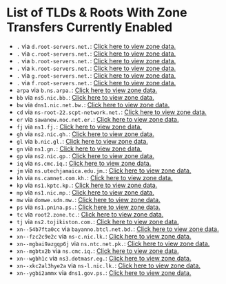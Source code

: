 # List of TLDs & Roots With Zone Transfers Currently Enabled

* `.` via `d.root-servers.net.`: [Click here to view zone data.](archives/root/d.root-servers.net.zone)
* `.` via `c.root-servers.net.`: [Click here to view zone data.](archives/root/c.root-servers.net.zone)
* `.` via `b.root-servers.net.`: [Click here to view zone data.](archives/root/b.root-servers.net.zone)
* `.` via `k.root-servers.net.`: [Click here to view zone data.](archives/root/k.root-servers.net.zone)
* `.` via `g.root-servers.net.`: [Click here to view zone data.](archives/root/g.root-servers.net.zone)
* `.` via `f.root-servers.net.`: [Click here to view zone data.](archives/root/f.root-servers.net.zone)
* `arpa` via `b.ns.arpa.`: [Click here to view zone data.](archives/arpa/b.ns.arpa.zone)
* `bb` via `ns5.nic.bb.`: [Click here to view zone data.](archives/bb/ns5.nic.bb.zone)
* `bw` via `dns1.nic.net.bw.`: [Click here to view zone data.](archives/bw/dns1.nic.net.bw.zone)
* `cd` via `ns-root-22.scpt-network.net.`: [Click here to view zone data.](archives/cd/ns-root-22.scpt-network.net.zone)
* `er` via `sawanew.noc.net.er.`: [Click here to view zone data.](archives/er/sawanew.noc.net.er.zone)
* `fj` via `ns1.fj.`: [Click here to view zone data.](archives/fj/ns1.fj.zone)
* `gh` via `ns2.nic.gh.`: [Click here to view zone data.](archives/gh/ns2.nic.gh.zone)
* `gl` via `b.nic.gl.`: [Click here to view zone data.](archives/gl/b.nic.gl.zone)
* `gn` via `ns1.gn.`: [Click here to view zone data.](archives/gn/ns1.gn.zone)
* `gp` via `ns2.nic.gp.`: [Click here to view zone data.](archives/gp/ns2.nic.gp.zone)
* `iq` via `ns.cmc.iq.`: [Click here to view zone data.](archives/iq/ns.cmc.iq.zone)
* `jm` via `ns.utechjamaica.edu.jm.`: [Click here to view zone data.](archives/jm/ns.utechjamaica.edu.jm.zone)
* `kh` via `ns.camnet.com.kh.`: [Click here to view zone data.](archives/kh/ns.camnet.com.kh.zone)
* `kp` via `ns1.kptc.kp.`: [Click here to view zone data.](archives/kp/ns1.kptc.kp.zone)
* `mp` via `ns1.nic.mp.`: [Click here to view zone data.](archives/mp/ns1.nic.mp.zone)
* `mw` via `domwe.sdn.mw.`: [Click here to view zone data.](archives/mw/domwe.sdn.mw.zone)
* `ps` via `ns1.pnina.ps.`: [Click here to view zone data.](archives/ps/ns1.pnina.ps.zone)
* `tc` via `root2.zone.tc.`: [Click here to view zone data.](archives/tc/root2.zone.tc.zone)
* `tj` via `ns2.tojikiston.com.`: [Click here to view zone data.](archives/tj/ns2.tojikiston.com.zone)
* `xn--54b7fta0cc` via `bayanno.btcl.net.bd.`: [Click here to view zone data.](archives/xn--54b7fta0cc/bayanno.btcl.net.bd.zone)
* `xn--fzc2c9e2c` via `ns-c.nic.lk.`: [Click here to view zone data.](archives/xn--fzc2c9e2c/ns-c.nic.lk.zone)
* `xn--mgbai9azgqp6j` via `ns.ntc.net.pk.`: [Click here to view zone data.](archives/xn--mgbai9azgqp6j/ns.ntc.net.pk.zone)
* `xn--mgbtx2b` via `ns.cmc.iq.`: [Click here to view zone data.](archives/xn--mgbtx2b/ns.cmc.iq.zone)
* `xn--wgbh1c` via `ns3.dotmasr.eg.`: [Click here to view zone data.](archives/xn--wgbh1c/ns3.dotmasr.eg.zone)
* `xn--xkc2al3hye2a` via `ns-l.nic.lk.`: [Click here to view zone data.](archives/xn--xkc2al3hye2a/ns-l.nic.lk.zone)
* `xn--ygbi2ammx` via `dns1.gov.ps.`: [Click here to view zone data.](archives/xn--ygbi2ammx/dns1.gov.ps.zone)
